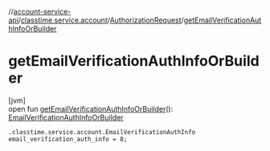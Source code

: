 //[account-service-api](../../../index.md)/[classtime.service.account](../index.md)/[AuthorizationRequest](index.md)/[getEmailVerificationAuthInfoOrBuilder](get-email-verification-auth-info-or-builder.md)

# getEmailVerificationAuthInfoOrBuilder

[jvm]\
open fun [getEmailVerificationAuthInfoOrBuilder](get-email-verification-auth-info-or-builder.md)(): [EmailVerificationAuthInfoOrBuilder](../-email-verification-auth-info-or-builder/index.md)

`.classtime.service.account.EmailVerificationAuthInfo email_verification_auth_info = 8;`
